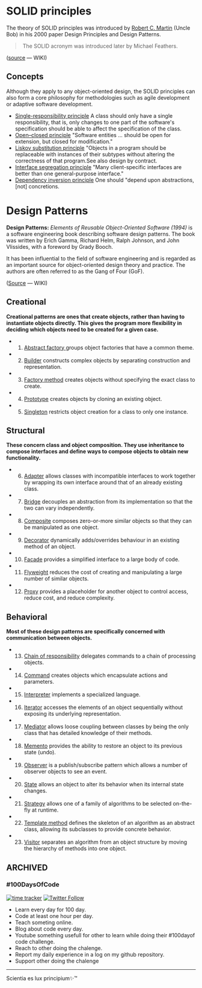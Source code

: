 # SOLID principles

The theory of SOLID principles was introduced by 
[Robert C. Martin](https://en.wikipedia.org/wiki/Robert_C._Martin) (Uncle Bob)
in his 2000 paper Design Principles and Design Patterns.

 > The SOLID acronym was introduced later by Michael Feathers.

([source](https://en.wikipedia.org/wiki/SOLID) ― WIKI)

## Concepts

Although they apply to any object-oriented design, the SOLID principles can 
also form a core philosophy for methodologies such as agile development or 
adaptive software development.

- [Single-responsibility principle](https://en.wikipedia.org/wiki/Single-responsibility_principle)
A class should only have a single responsibility, that is, only changes to one part of the software's specification should be able to affect the specification of the class.
 - [Open–closed principle](https://en.wikipedia.org/wiki/Open%E2%80%93closed_principle)
"Software entities ... should be open for extension, but closed for modification."
 - [Liskov substitution principle](https://en.wikipedia.org/wiki/Liskov_substitution_principle)
"Objects in a program should be replaceable with instances of their subtypes without altering the correctness of that program.See also design by contract.
 - [Interface segregation principle](https://en.wikipedia.org/wiki/Interface_segregation_principle)
"Many client-specific interfaces are better than one general-purpose interface."
 - [Dependency inversion principle](https://en.wikipedia.org/wiki/Dependency_inversion_principle)
One should "depend upon abstractions, [not] concretions.

# Design Patterns

**Design Patterns:** *Elements of Reusable Object-Oriented Software (1994)* is a software engineering book describing software design patterns. The book was written by Erich Gamma, Richard Helm, Ralph Johnson, and John Vlissides, with a foreword by Grady Booch.

It has been influential to the field of software engineering and is regarded as an important source for object-oriented design theory and practice. The authors are often referred to as the Gang of Four (GoF).

([Source](https://en.wikipedia.org/wiki/Design_Patterns) ― WIKI)

## Creational

**Creational patterns are ones that create objects, rather than having to
instantiate objects directly. This gives the program more flexibility in
deciding which objects need to be created for a given case.**

 - 01. [Abstract factory ](https://en.wikipedia.org/wiki/Abstract_factory_pattern) groups object factories that have a common theme.
 - 02. [Builder](https://en.wikipedia.org/wiki/Builder_pattern) constructs complex objects by separating construction and
       representation.
 - 03. [Factory method](https://en.wikipedia.org/wiki/Factory_method_pattern) creates objects without specifying the exact class
       to create.
 - 04. [Prototype](https://en.wikipedia.org/wiki/Prototype_pattern) creates objects by cloning an existing object.
 - 05. [Singleton](https://en.wikipedia.org/wiki/Singleton_pattern) restricts object creation for a class to only one instance.

## Structural

**These concern class and object composition. They use inheritance to compose
interfaces and define ways to compose objects to obtain new functionality.**

 - 06. [Adapter](https://en.wikipedia.org/wiki/Adapter_pattern) allows classes with incompatible interfaces to work together by
      wrapping its own interface around that of an already existing class.
 - 07. [Bridge](https://en.wikipedia.org/wiki/Bridge_pattern) decouples an abstraction from its implementation so that the two
       can vary independently.
 - 08. [Composite](https://en.wikipedia.org/wiki/Composite_pattern) composes zero-or-more similar objects so that they can be
       manipulated as one object.
 - 09. [Decorator](https://en.wikipedia.org/wiki/Decorator_pattern) dynamically adds/overrides behaviour in an existing method of
       an object.
 - 10. [Facade](https://en.wikipedia.org/wiki/Facade_pattern) provides a simplified interface to a large body of code.
 - 11. [Flyweight](https://en.wikipedia.org/wiki/Flyweight_pattern) reduces the cost of creating and manipulating a large number
       of similar objects.
 - 12. [Proxy](https://en.wikipedia.org/wiki/Proxy_pattern) provides a placeholder for another object to control access,
       reduce cost, and reduce complexity.

## Behavioral

**Most of these design patterns are specifically concerned with communication
between objects.**

 - 13. [Chain of responsibility](https://en.wikipedia.org/wiki/Chain-of-responsibility_pattern) delegates commands to a chain of processing
       objects.
 - 14. [Command](https://en.wikipedia.org/wiki/Command_pattern) creates objects which encapsulate actions and parameters.
 - 15. [Interpreter](https://en.wikipedia.org/wiki/Interpreter_pattern) implements a specialized language.
 - 16. [Iterator](https://en.wikipedia.org/wiki/Iterator_pattern) accesses the elements of an object sequentially without
       exposing its underlying representation.
 - 17. [Mediator](https://en.wikipedia.org/wiki/Mediator_pattern) allows loose coupling between classes by being the only class
       that has detailed knowledge of their methods.
 - 18. [Memento](https://en.wikipedia.org/wiki/Memento_pattern) provides the ability to restore an object to its previous state
       (undo).
 - 19. [Observer](https://en.wikipedia.org/wiki/Observer_pattern) is a publish/subscribe pattern which allows a number of
       observer objects to see an event.
 - 20. [State](https://en.wikipedia.org/wiki/State_pattern) allows an object to alter its behavior when its internal
       state changes.
 - 21. [Strategy](https://en.wikipedia.org/wiki/Strategy_pattern) allows one of a family of algorithms to be selected
       on-the-fly at runtime.
 - 22. [Template method](https://en.wikipedia.org/wiki/Template_method_pattern) defines the skeleton of an algorithm as an abstract
       class, allowing its subclasses to provide concrete behavior.
 - 23. [Visitor](https://en.wikipedia.org/wiki/Visitor_pattern) separates an algorithm from an object structure by moving
       the hierarchy of methods into one object.


## ARCHIVED

###  \#100DaysOfCode

[![time tracker](https://wakatime.com/badge/github/Luxcium/100DaysOfCode.svg)](https://wakatime.com/badge/github/Luxcium/100DaysOfCode) [![Twitter Follow](https://img.shields.io/twitter/follow/Luxcium?label=Follow%20me&style=social)](https://twitter.com/Luxcium?ref_src=github001)


- Learn every day for 100 day.
- Code at least one hour per day.
- Teach someting online.
- Blog about code every day.
- Youtube something usefull for other to learn while doing their #100dayof code challenge.
- Reach to other doing the chalenge.
- Report my daily experience in a log on my github repository.
- Support other doing the chalenge

----
Scientia es lux principium✨™
